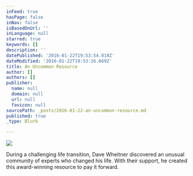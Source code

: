 ```yaml
---
inFeed: true
hasPage: false
inNav: false
isBasedOnUrl: ''
inLanguage: null
starred: true
keywords: []
description: ''
datePublished: '2016-01-22T19:53:54.019Z'
dateModified: '2016-01-22T19:53:16.669Z'
title: An Uncommon Resource
author: []
authors: []
publisher:
  name: null
  domain: null
  url: null
  favicon: null
sourcePath: _posts/2016-01-22-an-uncommon-resource.md
published: true
_type: Blurb

---
```

![](https://the-grid-user-content.s3-us-west-2.amazonaws.com/6db110a0-7398-4d93-8553-3b0b7647d1b9.jpg)

During a challenging life transition, Dave Wheitner discovered an unusual community of experts who changed his life. With their support, he created this award-winning resource to pay it forward.